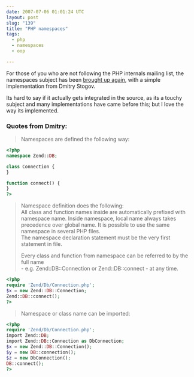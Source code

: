 ```yaml
---
date: 2007-07-06 01:01:24 UTC
layout: post
slug: "139"
title: "PHP namespaces"
tags:
  - php
  - namespaces
  - oop

---
```

<p>For those of you who are not following the PHP internals mailing list, the namespaces subject has been <a href="http://marc.info/?t=118355328300005&r=1&w=2">brought up again</a>, with a simple implementation from Dmitry Stogov.</p>

<p>Its hard to say if it actually gets integrated in the source, as its a touchy subject and many implementations have came before this; but I love the way its implemented.</p>

<h3>Quotes from Dmitry:</h3>

<blockquote>

<p>Namespaces are defined the following way:</p>

</blockquote>

```php
<?php
namespace Zend::DB;

class Connection {
}

function connect() {
}
?>
```

<blockquote>

<p>Namespace definition does the following:<br />
All class and function names inside are automatically prefixed with namespace name. Inside namespace, local name always takes precedence over global name. It is possible to use the same namespace in several PHP files.<br />
The namespace declaration statement must be the very first statement in file.<br />
</p>

<p>Every class and function from namespace can be referred to by the full name<br />
- e.g. Zend::DB::Connection or Zend::DB::connect - at any time.</p>

</blockquote>

```php
<?php
require 'Zend/Db/Connection.php';
$x = new Zend::DB::Connection;
Zend::DB::connect();
?>
```

<blockquote>
<p>Namespace or class name can be imported:</p>
</blockquote>


```php
<?php
require 'Zend/Db/Connection.php';
import Zend::DB;
import Zend::DB::Connection as DbConnection;
$x = new Zend::DB::Connection();
$y = new DB::connection();
$z = new DbConnection();
DB::connect();
?>
```

